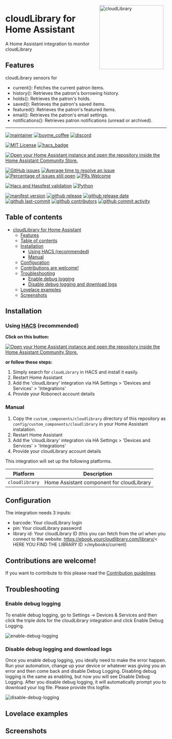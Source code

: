 <img src="https://github.com/geertmeersman/cloudlibrary/raw/main/images/brand/logo.png"
     alt="cloudLibrary"
     align="right"
     style="width: 200px;margin-right: 10px;" />

# cloudLibrary for Home Assistant

A Home Assistant integration to monitor cloudLibrary

## Features

cloudLibrary sensors for

- current(): Fetches the current patron items.
- history(): Retrieves the patron's borrowing history.
- holds(): Retrieves the patron's holds.
- saved(): Retrieves the patron's saved items.
- featured(): Retrieves the patron's featured items.
- email(): Retrieves the patron's email settings.
- notifications(): Retrieves patron notifications (unread or archived).

---

<!-- [START BADGES] -->
<!-- Please keep comment here to allow auto update -->

[![maintainer](https://img.shields.io/badge/maintainer-Geert%20Meersman-green?style=for-the-badge&logo=github)](https://github.com/geertmeersman)
[![buyme_coffee](https://img.shields.io/badge/Buy%20me%20an%20Omer-donate-yellow?style=for-the-badge&logo=buymeacoffee)](https://www.buymeacoffee.com/geertmeersman)
[![discord](https://img.shields.io/discord/1094198226493636638?style=for-the-badge&logo=discord)](https://discord.gg/QhvcnzjYzA)

[![MIT License](https://img.shields.io/github/license/geertmeersman/cloudlibrary?style=flat-square)](https://github.com/geertmeersman/cloudlibrary/blob/master/LICENSE)
[![hacs_badge](https://img.shields.io/badge/HACS-Default-41BDF5.svg?style=flat-square)](https://github.com/hacs/integration)

[![Open your Home Assistant instance and open the repository inside the Home Assistant Community Store.](https://my.home-assistant.io/badges/hacs_repository.svg?style=flat-square)](https://my.home-assistant.io/redirect/hacs_repository/?owner=geertmeersman&repository=cloudlibrary&category=integration)

[![GitHub issues](https://img.shields.io/github/issues/geertmeersman/cloudlibrary)](https://github.com/geertmeersman/cloudlibrary/issues)
[![Average time to resolve an issue](http://isitmaintained.com/badge/resolution/geertmeersman/cloudlibrary.svg)](http://isitmaintained.com/project/geertmeersman/cloudlibrary)
[![Percentage of issues still open](http://isitmaintained.com/badge/open/geertmeersman/cloudlibrary.svg)](http://isitmaintained.com/project/geertmeersman/cloudlibrary)
[![PRs Welcome](https://img.shields.io/badge/PRs-Welcome-brightgreen.svg)](https://github.com/geertmeersman/cloudlibrary/pulls)

[![Hacs and Hassfest validation](https://github.com/geertmeersman/cloudlibrary/actions/workflows/validate.yml/badge.svg)](https://github.com/geertmeersman/cloudlibrary/actions/workflows/validate.yml)
[![Python](https://img.shields.io/badge/Python-FFD43B?logo=python)](https://github.com/geertmeersman/cloudlibrary/search?l=python)

[![manifest version](https://img.shields.io/github/manifest-json/v/geertmeersman/cloudlibrary/master?filename=custom_components%2Fcloudlibrary%2Fmanifest.json)](https://github.com/geertmeersman/cloudlibrary)
[![github release](https://img.shields.io/github/v/release/geertmeersman/cloudlibrary?logo=github)](https://github.com/geertmeersman/cloudlibrary/releases)
[![github release date](https://img.shields.io/github/release-date/geertmeersman/cloudlibrary)](https://github.com/geertmeersman/cloudlibrary/releases)
[![github last-commit](https://img.shields.io/github/last-commit/geertmeersman/cloudlibrary)](https://github.com/geertmeersman/cloudlibrary/commits)
[![github contributors](https://img.shields.io/github/contributors/geertmeersman/cloudlibrary)](https://github.com/geertmeersman/cloudlibrary/graphs/contributors)
[![github commit activity](https://img.shields.io/github/commit-activity/y/geertmeersman/cloudlibrary?logo=github)](https://github.com/geertmeersman/cloudlibrary/commits/main)

<!-- [END BADGES] -->

## Table of contents

- [cloudLibrary for Home Assistant](#cloudlibrary-for-home-assistant)
  - [Features](#features)
  - [Table of contents](#table-of-contents)
  - [Installation](#installation)
    - [Using HACS (recommended)](#using-hacs-recommended)
    - [Manual](#manual)
  - [Configuration](#configuration)
  - [Contributions are welcome!](#contributions-are-welcome)
  - [Troubleshooting](#troubleshooting)
    - [Enable debug logging](#enable-debug-logging)
    - [Disable debug logging and download logs](#disable-debug-logging-and-download-logs)
  - [Lovelace examples](#lovelace-examples)
  - [Screenshots](#screenshots)

## Installation

### Using [HACS](https://hacs.xyz/) (recommended)

**Click on this button:**

[![Open your Home Assistant instance and open the repository inside the Home Assistant Community Store.](https://my.home-assistant.io/badges/hacs_repository.svg?style=flat-square)](https://my.home-assistant.io/redirect/hacs_repository/?owner=geertmeersman&repository=cloudlibrary&category=integration)

**or follow these steps:**

1. Simply search for `cloudLibrary` in HACS and install it easily.
2. Restart Home Assistant
3. Add the 'cloudLibrary' integration via HA Settings > 'Devices and Services' > 'Integrations'
4. Provide your Robonect account details

### Manual

1. Copy the `custom_components/cloudlibrary` directory of this repository as `config/custom_components/cloudlibrary` in your Home Assistant instalation.
2. Restart Home Assistant
3. Add the 'cloudLibrary' integration via HA Settings > 'Devices and Services' > 'Integrations'
4. Provide your cloudLibrary account details

This integration will set up the following platforms.

| Platform       | Description                               |
| -------------- | ----------------------------------------- |
| `cloudlibrary` | Home Assistant component for cloudLibrary |

## Configuration

The integration needs 3 inputs:

- barcode: Your cloudLibrary login
- pin: Your cloudLibrary password
- library id: Your cloudLibrary ID (this you can fetch from the url when you connect to the website: https://ebook.yourcloudlibrary.com/library/< HERE YOU FIND THE LIBRARY ID >/mybooks/current)

## Contributions are welcome!

If you want to contribute to this please read the [Contribution guidelines](CONTRIBUTING.md)

## Troubleshooting

### Enable debug logging

To enable debug logging, go to Settings -> Devices & Services and then click the triple dots for the cloudLibrary integration and click Enable Debug Logging.

![enable-debug-logging](https://raw.githubusercontent.com/geertmeersman/cloudlibrary/main/images/screenshots/enable-debug-logging.gif)

### Disable debug logging and download logs

Once you enable debug logging, you ideally need to make the error happen. Run your automation, change up your device or whatever was giving you an error and then come back and disable Debug Logging. Disabling debug logging is the same as enabling, but now you will see Disable Debug Logging. After you disable debug logging, it will automatically prompt you to download your log file. Please provide this logfile.

![disable-debug-logging](https://raw.githubusercontent.com/geertmeersman/cloudlibrary/main/images/screenshots/disable-debug-logging.gif)

## Lovelace examples

## Screenshots
